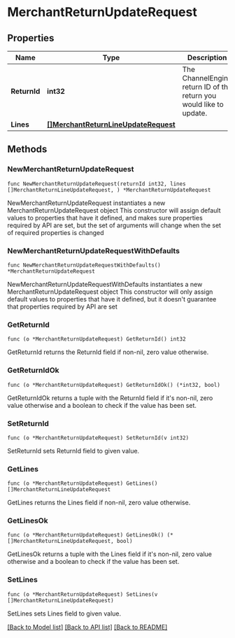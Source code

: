 # MerchantReturnUpdateRequest

## Properties

Name | Type | Description | Notes
------------ | ------------- | ------------- | -------------
**ReturnId** | **int32** | The ChannelEngine return ID of the return you would like to update. | 
**Lines** | [**[]MerchantReturnLineUpdateRequest**](MerchantReturnLineUpdateRequest.md) |  | 

## Methods

### NewMerchantReturnUpdateRequest

`func NewMerchantReturnUpdateRequest(returnId int32, lines []MerchantReturnLineUpdateRequest, ) *MerchantReturnUpdateRequest`

NewMerchantReturnUpdateRequest instantiates a new MerchantReturnUpdateRequest object
This constructor will assign default values to properties that have it defined,
and makes sure properties required by API are set, but the set of arguments
will change when the set of required properties is changed

### NewMerchantReturnUpdateRequestWithDefaults

`func NewMerchantReturnUpdateRequestWithDefaults() *MerchantReturnUpdateRequest`

NewMerchantReturnUpdateRequestWithDefaults instantiates a new MerchantReturnUpdateRequest object
This constructor will only assign default values to properties that have it defined,
but it doesn't guarantee that properties required by API are set

### GetReturnId

`func (o *MerchantReturnUpdateRequest) GetReturnId() int32`

GetReturnId returns the ReturnId field if non-nil, zero value otherwise.

### GetReturnIdOk

`func (o *MerchantReturnUpdateRequest) GetReturnIdOk() (*int32, bool)`

GetReturnIdOk returns a tuple with the ReturnId field if it's non-nil, zero value otherwise
and a boolean to check if the value has been set.

### SetReturnId

`func (o *MerchantReturnUpdateRequest) SetReturnId(v int32)`

SetReturnId sets ReturnId field to given value.


### GetLines

`func (o *MerchantReturnUpdateRequest) GetLines() []MerchantReturnLineUpdateRequest`

GetLines returns the Lines field if non-nil, zero value otherwise.

### GetLinesOk

`func (o *MerchantReturnUpdateRequest) GetLinesOk() (*[]MerchantReturnLineUpdateRequest, bool)`

GetLinesOk returns a tuple with the Lines field if it's non-nil, zero value otherwise
and a boolean to check if the value has been set.

### SetLines

`func (o *MerchantReturnUpdateRequest) SetLines(v []MerchantReturnLineUpdateRequest)`

SetLines sets Lines field to given value.



[[Back to Model list]](../README.md#documentation-for-models) [[Back to API list]](../README.md#documentation-for-api-endpoints) [[Back to README]](../README.md)


